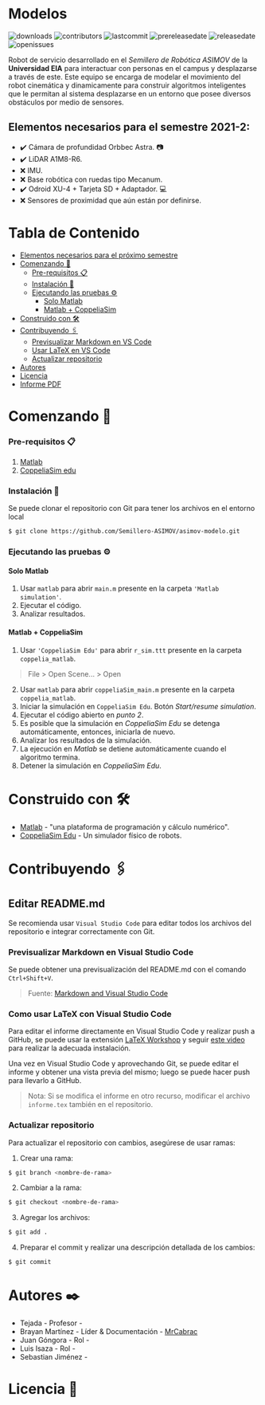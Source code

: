 # Modelos
![downloads](https://img.shields.io/github/downloads/Semillero-ASIMOV/asimov-modelo/total?logo=github)
![contributors](https://img.shields.io/github/contributors/Semillero-ASIMOV/asimov-modelo?color=green)
![lastcommit](https://img.shields.io/github/last-commit/Semillero-ASIMOV/asimov-modelo)
![prereleasedate](https://img.shields.io/github/release-date-pre/Semillero-ASIMOV/asimov-modelo?label=pre-release%20date)
![releasedate](https://img.shields.io/github/release-date/Semillero-ASIMOV/asimov-modelo)
![openissues](https://img.shields.io/github/issues/Semillero-ASIMOV/asimov-modelo)

Robot de servicio desarrollado en el *Semillero de Robótica ASIMOV* de la **Universidad EIA** para interactuar con personas en el campus y desplazarse a través de este. Este equipo se encarga de modelar el movimiento del robot cinemática y dinamicamente para construir algoritmos inteligentes que le permitan al sistema desplazarse en un entorno que posee diversos obstáculos por medio de sensores. 

## Elementos necesarios para el semestre 2021-2:
- :heavy_check_mark: Cámara de profundidad Orbbec Astra. :camera:
- :heavy_check_mark: LiDAR A1M8-R6.
- :x: IMU.
- :x: Base robótica con ruedas tipo Mecanum.
- :heavy_check_mark: Odroid XU-4 + Tarjeta SD + Adaptador. :computer:
- :x: Sensores de proximidad que aún están por definirse.

# Tabla de Contenido
* [Elementos necesarios para el próximo semestre](https://github.com/Semillero-ASIMOV/asimov-modelo#elementos-necesarios-para-el-próximo-semestre)
* [Comenzando 🚀](https://github.com/Semillero-ASIMOV/asimov-modelo#comenzando)
    * [Pre-requisitos 📋]()
    * [Instalación 🔧]()
    * [Ejecutando las pruebas ⚙️]()
        * [Solo Matlab]()
        * [Matlab + CoppeliaSim]()
* [Construido con 🛠️]()
* [Contribuyendo 🖇️]()
    * [Previsualizar Markdown en VS Code](https://github.com/Semillero-ASIMOV/asimov-modelo#previsualizar-markdown-en-visual-studio-code)
    * [Usar LaTeX en VS Code](https://github.com/Semillero-ASIMOV/asimov-modelo#previsualizar-markdown-en-visual-studio-code)
    * [Actualizar repositorio]()
* [Autores]()
* [Licencia]()
* [Informe PDF](https://github.com/Semillero-ASIMOV/asimov-modelo/blob/main/informe/build/informe.pdf)

# Comenzando 🚀
### Pre-requisitos 📋
1. [Matlab]
2. [CoppeliaSim edu]

### Instalación 🔧
Se puede clonar el repositorio con Git para tener los archivos en el entorno local
```sh
$ git clone https://github.com/Semillero-ASIMOV/asimov-modelo.git
```
### Ejecutando las pruebas ⚙️
#### Solo Matlab
1. Usar `matlab` para abrir `main.m` presente en la carpeta `'Matlab simulation'`.
2. Ejecutar el código.
3. Analizar resultados.
#### Matlab + CoppeliaSim
1. Usar `'CoppeliaSim Edu'` para abrir `r_sim.ttt` presente en la carpeta `coppelia_matlab`. 
> File > Open Scene... > Open
2. Usar `matlab` para abrir `coppeliaSim_main.m` presente en la carpeta `coppelia_matlab`.
3. Iniciar la simulación en `CoppeliaSim Edu`. Botón *Start/resume simulation*.
4. Ejecutar el código abierto en *punto 2*.
5. Es posible que la simulación en *CoppeliaSim Edu* se detenga automáticamente, entonces, iniciarla de nuevo.
6. Analizar los resultados de la simulación.
7. La ejecución en *Matlab* se detiene automáticamente cuando el algoritmo termina.
8. Detener la simulación en *CoppeliaSim Edu*.

# Construido con 🛠️
* [Matlab] - "una plataforma de programación y cálculo numérico".
* [CoppeliaSim Edu](https://coppeliarobotics.com) - Un simulador físico de robots.

# Contribuyendo 🖇️
## Editar README.md
Se recomienda usar `Visual Studio Code` para editar todos los archivos del repositorio e integrar correctamente con Git.

### Previsualizar Markdown en Visual Studio Code
Se puede obtener una previsualización del README.md con el comando `Ctrl+Shift+V`. 
> Fuente: [Markdown and Visual Studio Code][markdown]

### Como usar LaTeX con Visual Studio Code

Para editar el informe directamente en Visual Studio Code y realizar push a GitHub, se puede usar la extensión [LaTeX Workshop][latex-workshop] y seguir [este video][latex-video-install] para realizar la adecuada instalación.

Una vez en Visual Studio Code y aprovechando Git, se puede editar el informe y obtener una vista previa del mismo; luego se puede hacer push para llevarlo a GitHub.

>Nota: Si se modifica el informe en otro recurso, modificar el archivo `informe.tex` también en el repositorio.

### Actualizar repositorio
Para actualizar el repositorio con cambios, asegúrese de usar ramas:
1. Crear una rama:
```sh
$ git branch <nombre-de-rama>
```
2. Cambiar a la rama:
```sh
$ git checkout <nombre-de-rama>
```
3. Agregar los archivos:
```sh
$ git add .
```
4. Preparar el commit y realizar una descripción detallada de los cambios:
```sh
$ git commit
```
# Autores ✒️
* Tejada - Profesor - []()
* Brayan Martínez - Líder & Documentación - [MrCabrac](https://github.com/MrCabrac)
* Juan Góngora - Rol - []()
* Luis Isaza - Rol - []()
* Sebastian Jiménez - []()

# Licencia 📄


[//]: # (These are reference links used in the body of this note and get stripped out when the markdown processor does its job.)

[latex-workshop]: <https://marketplace.visualstudio.com/items?itemName=James-Yu.latex-workshop>
[latex-video-install]: <https://www.youtube.com/watch?v=fLP0QVFaeAU>
[markdown]: <https://code.visualstudio.com/Docs/languages/markdown>
[matlab]: <https://la.mathworks.com/products/matlab.html>
[CoppeliaSim edu]: <https://coppeliarobotics.com/downloads>